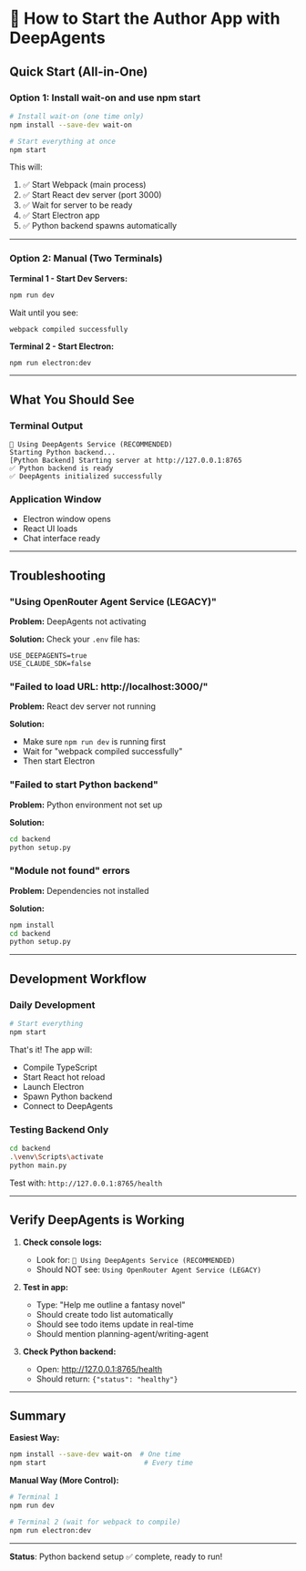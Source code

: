 # 🚀 How to Start the Author App with DeepAgents

## Quick Start (All-in-One)

### Option 1: Install wait-on and use npm start

```bash
# Install wait-on (one time only)
npm install --save-dev wait-on

# Start everything at once
npm start
```

This will:
1. ✅ Start Webpack (main process)
2. ✅ Start React dev server (port 3000)
3. ✅ Wait for server to be ready
4. ✅ Start Electron app
5. ✅ Python backend spawns automatically

---

### Option 2: Manual (Two Terminals)

**Terminal 1 - Start Dev Servers:**
```bash
npm run dev
```

Wait until you see:
```
webpack compiled successfully
```

**Terminal 2 - Start Electron:**
```bash
npm run electron:dev
```

---

## What You Should See

### Terminal Output

```
🧠 Using DeepAgents Service (RECOMMENDED)
Starting Python backend...
[Python Backend] Starting server at http://127.0.0.1:8765
✅ Python backend is ready
✅ DeepAgents initialized successfully
```

### Application Window

- Electron window opens
- React UI loads
- Chat interface ready

---

## Troubleshooting

### "Using OpenRouter Agent Service (LEGACY)"

**Problem:** DeepAgents not activating

**Solution:** Check your `.env` file has:
```env
USE_DEEPAGENTS=true
USE_CLAUDE_SDK=false
```

### "Failed to load URL: http://localhost:3000/"

**Problem:** React dev server not running

**Solution:** 
- Make sure `npm run dev` is running first
- Wait for "webpack compiled successfully"
- Then start Electron

### "Failed to start Python backend"

**Problem:** Python environment not set up

**Solution:**
```bash
cd backend
python setup.py
```

### "Module not found" errors

**Problem:** Dependencies not installed

**Solution:**
```bash
npm install
cd backend
python setup.py
```

---

## Development Workflow

### Daily Development

```bash
# Start everything
npm start
```

That's it! The app will:
- Compile TypeScript
- Start React hot reload
- Launch Electron
- Spawn Python backend
- Connect to DeepAgents

### Testing Backend Only

```bash
cd backend
.\venv\Scripts\activate
python main.py
```

Test with: `http://127.0.0.1:8765/health`

---

## Verify DeepAgents is Working

1. **Check console logs:**
   - Look for: `🧠 Using DeepAgents Service (RECOMMENDED)`
   - Should NOT see: `Using OpenRouter Agent Service (LEGACY)`

2. **Test in app:**
   - Type: "Help me outline a fantasy novel"
   - Should create todo list automatically
   - Should see todo items update in real-time
   - Should mention planning-agent/writing-agent

3. **Check Python backend:**
   - Open: http://127.0.0.1:8765/health
   - Should return: `{"status": "healthy"}`

---

## Summary

**Easiest Way:**
```bash
npm install --save-dev wait-on  # One time
npm start                        # Every time
```

**Manual Way (More Control):**
```bash
# Terminal 1
npm run dev

# Terminal 2 (wait for webpack to compile)
npm run electron:dev
```

---

**Status**: Python backend setup ✅ complete, ready to run!

